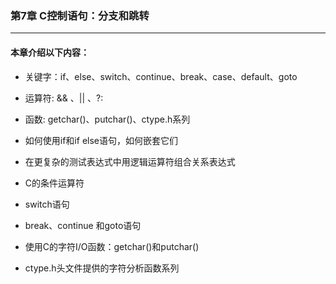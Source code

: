 ### 第7章 C控制语句：分支和跳转
----

#### 本章介绍以下内容：

* 关键字：if、else、switch、continue、break、case、default、goto

* 运算符: && 、|| 、?:

* 函数: getchar()、putchar()、ctype.h系列

* 如何使用if和if else语句，如何嵌套它们

* 在更复杂的测试表达式中用逻辑运算符组合关系表达式

* C的条件运算符

* switch语句

* break、continue 和goto语句

* 使用C的字符I/O函数：getchar()和putchar()

* ctype.h头文件提供的字符分析函数系列
